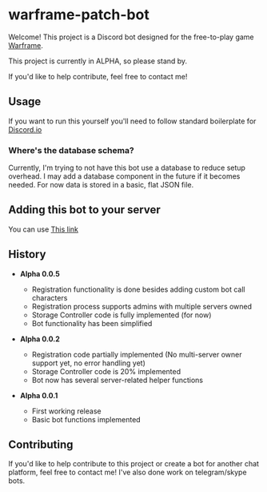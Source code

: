 # warframe-patch-bot

Welcome! This project is a Discord bot designed for the free-to-play
game [Warframe](http://warframe.com).

This project is currently in ALPHA, so please stand by.

If you'd like to help contribute, feel free to contact me!


## Usage

If you want to run this yourself you'll need to follow standard boilerplate for 
[Discord.io](https://github.com/izy521/discord.io)

### Where's the database schema?

Currently, I'm trying to not have this bot use a database to reduce setup overhead.
I may add a database component in the future if it becomes needed. For now
data is stored in a basic, flat JSON file.


## Adding this bot to your server

You can use [This link](https://discordapp.com/oauth2/authorize?client_id=413536424508391426&scope=bot&permissions=347200)


## History

- **Alpha 0.0.5**
    - Registration functionality is done besides adding custom bot call characters
    - Registration process supports admins with multiple servers owned
    - Storage Controller code is fully implemented (for now)
    - Bot functionality has been simplified


- **Alpha 0.0.2**
    - Registration code partially implemented (No multi-server owner support yet, no error handling yet)
    - Storage Controller code is 20% implemented
    - Bot now has several server-related helper functions


- **Alpha 0.0.1**
    - First working release
    - Basic bot functions implemented


## Contributing

If you'd like to help contribute to this project or create a bot for another chat platform, feel free to
contact me! I've also done work on telegram/skype bots.